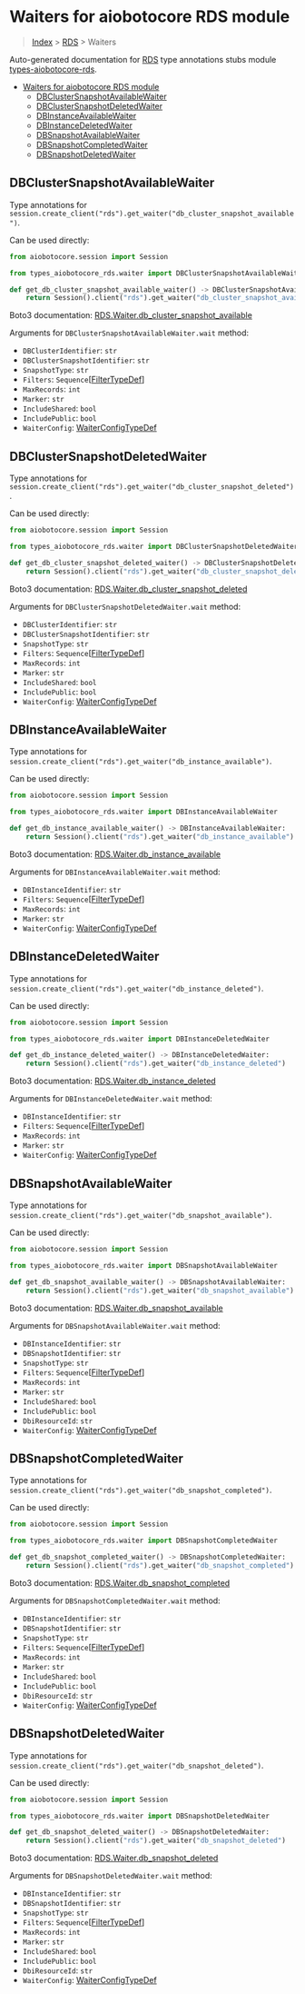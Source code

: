 <a id="waiters-for-aiobotocore-rds-module"></a>

# Waiters for aiobotocore RDS module

> [Index](..) > [RDS](.) > Waiters

Auto-generated documentation for
[RDS](https://boto3.amazonaws.com/v1/documentation/api/latest/reference/services/rds.html#RDS)
type annotations stubs module
[types-aiobotocore-rds](https://pypi.org/project/types-aiobotocore-rds/).

- [Waiters for aiobotocore RDS module](#waiters-for-aiobotocore-rds-module)
  - [DBClusterSnapshotAvailableWaiter](#dbclustersnapshotavailablewaiter)
  - [DBClusterSnapshotDeletedWaiter](#dbclustersnapshotdeletedwaiter)
  - [DBInstanceAvailableWaiter](#dbinstanceavailablewaiter)
  - [DBInstanceDeletedWaiter](#dbinstancedeletedwaiter)
  - [DBSnapshotAvailableWaiter](#dbsnapshotavailablewaiter)
  - [DBSnapshotCompletedWaiter](#dbsnapshotcompletedwaiter)
  - [DBSnapshotDeletedWaiter](#dbsnapshotdeletedwaiter)

<a id="dbclustersnapshotavailablewaiter"></a>

## DBClusterSnapshotAvailableWaiter

Type annotations for
`session.create_client("rds").get_waiter("db_cluster_snapshot_available")`.

Can be used directly:

```python
from aiobotocore.session import Session

from types_aiobotocore_rds.waiter import DBClusterSnapshotAvailableWaiter

def get_db_cluster_snapshot_available_waiter() -> DBClusterSnapshotAvailableWaiter:
    return Session().client("rds").get_waiter("db_cluster_snapshot_available")
```

Boto3 documentation:
[RDS.Waiter.db_cluster_snapshot_available](https://boto3.amazonaws.com/v1/documentation/api/latest/reference/services/rds.html#RDS.Waiter.DBClusterSnapshotAvailable)

Arguments for `DBClusterSnapshotAvailableWaiter.wait` method:

- `DBClusterIdentifier`: `str`
- `DBClusterSnapshotIdentifier`: `str`
- `SnapshotType`: `str`
- `Filters`: `Sequence`\[[FilterTypeDef](./type_defs.md#filtertypedef)\]
- `MaxRecords`: `int`
- `Marker`: `str`
- `IncludeShared`: `bool`
- `IncludePublic`: `bool`
- `WaiterConfig`: [WaiterConfigTypeDef](./type_defs.md#waiterconfigtypedef)

<a id="dbclustersnapshotdeletedwaiter"></a>

## DBClusterSnapshotDeletedWaiter

Type annotations for
`session.create_client("rds").get_waiter("db_cluster_snapshot_deleted")`.

Can be used directly:

```python
from aiobotocore.session import Session

from types_aiobotocore_rds.waiter import DBClusterSnapshotDeletedWaiter

def get_db_cluster_snapshot_deleted_waiter() -> DBClusterSnapshotDeletedWaiter:
    return Session().client("rds").get_waiter("db_cluster_snapshot_deleted")
```

Boto3 documentation:
[RDS.Waiter.db_cluster_snapshot_deleted](https://boto3.amazonaws.com/v1/documentation/api/latest/reference/services/rds.html#RDS.Waiter.DBClusterSnapshotDeleted)

Arguments for `DBClusterSnapshotDeletedWaiter.wait` method:

- `DBClusterIdentifier`: `str`
- `DBClusterSnapshotIdentifier`: `str`
- `SnapshotType`: `str`
- `Filters`: `Sequence`\[[FilterTypeDef](./type_defs.md#filtertypedef)\]
- `MaxRecords`: `int`
- `Marker`: `str`
- `IncludeShared`: `bool`
- `IncludePublic`: `bool`
- `WaiterConfig`: [WaiterConfigTypeDef](./type_defs.md#waiterconfigtypedef)

<a id="dbinstanceavailablewaiter"></a>

## DBInstanceAvailableWaiter

Type annotations for
`session.create_client("rds").get_waiter("db_instance_available")`.

Can be used directly:

```python
from aiobotocore.session import Session

from types_aiobotocore_rds.waiter import DBInstanceAvailableWaiter

def get_db_instance_available_waiter() -> DBInstanceAvailableWaiter:
    return Session().client("rds").get_waiter("db_instance_available")
```

Boto3 documentation:
[RDS.Waiter.db_instance_available](https://boto3.amazonaws.com/v1/documentation/api/latest/reference/services/rds.html#RDS.Waiter.DBInstanceAvailable)

Arguments for `DBInstanceAvailableWaiter.wait` method:

- `DBInstanceIdentifier`: `str`
- `Filters`: `Sequence`\[[FilterTypeDef](./type_defs.md#filtertypedef)\]
- `MaxRecords`: `int`
- `Marker`: `str`
- `WaiterConfig`: [WaiterConfigTypeDef](./type_defs.md#waiterconfigtypedef)

<a id="dbinstancedeletedwaiter"></a>

## DBInstanceDeletedWaiter

Type annotations for
`session.create_client("rds").get_waiter("db_instance_deleted")`.

Can be used directly:

```python
from aiobotocore.session import Session

from types_aiobotocore_rds.waiter import DBInstanceDeletedWaiter

def get_db_instance_deleted_waiter() -> DBInstanceDeletedWaiter:
    return Session().client("rds").get_waiter("db_instance_deleted")
```

Boto3 documentation:
[RDS.Waiter.db_instance_deleted](https://boto3.amazonaws.com/v1/documentation/api/latest/reference/services/rds.html#RDS.Waiter.DBInstanceDeleted)

Arguments for `DBInstanceDeletedWaiter.wait` method:

- `DBInstanceIdentifier`: `str`
- `Filters`: `Sequence`\[[FilterTypeDef](./type_defs.md#filtertypedef)\]
- `MaxRecords`: `int`
- `Marker`: `str`
- `WaiterConfig`: [WaiterConfigTypeDef](./type_defs.md#waiterconfigtypedef)

<a id="dbsnapshotavailablewaiter"></a>

## DBSnapshotAvailableWaiter

Type annotations for
`session.create_client("rds").get_waiter("db_snapshot_available")`.

Can be used directly:

```python
from aiobotocore.session import Session

from types_aiobotocore_rds.waiter import DBSnapshotAvailableWaiter

def get_db_snapshot_available_waiter() -> DBSnapshotAvailableWaiter:
    return Session().client("rds").get_waiter("db_snapshot_available")
```

Boto3 documentation:
[RDS.Waiter.db_snapshot_available](https://boto3.amazonaws.com/v1/documentation/api/latest/reference/services/rds.html#RDS.Waiter.DBSnapshotAvailable)

Arguments for `DBSnapshotAvailableWaiter.wait` method:

- `DBInstanceIdentifier`: `str`
- `DBSnapshotIdentifier`: `str`
- `SnapshotType`: `str`
- `Filters`: `Sequence`\[[FilterTypeDef](./type_defs.md#filtertypedef)\]
- `MaxRecords`: `int`
- `Marker`: `str`
- `IncludeShared`: `bool`
- `IncludePublic`: `bool`
- `DbiResourceId`: `str`
- `WaiterConfig`: [WaiterConfigTypeDef](./type_defs.md#waiterconfigtypedef)

<a id="dbsnapshotcompletedwaiter"></a>

## DBSnapshotCompletedWaiter

Type annotations for
`session.create_client("rds").get_waiter("db_snapshot_completed")`.

Can be used directly:

```python
from aiobotocore.session import Session

from types_aiobotocore_rds.waiter import DBSnapshotCompletedWaiter

def get_db_snapshot_completed_waiter() -> DBSnapshotCompletedWaiter:
    return Session().client("rds").get_waiter("db_snapshot_completed")
```

Boto3 documentation:
[RDS.Waiter.db_snapshot_completed](https://boto3.amazonaws.com/v1/documentation/api/latest/reference/services/rds.html#RDS.Waiter.DBSnapshotCompleted)

Arguments for `DBSnapshotCompletedWaiter.wait` method:

- `DBInstanceIdentifier`: `str`
- `DBSnapshotIdentifier`: `str`
- `SnapshotType`: `str`
- `Filters`: `Sequence`\[[FilterTypeDef](./type_defs.md#filtertypedef)\]
- `MaxRecords`: `int`
- `Marker`: `str`
- `IncludeShared`: `bool`
- `IncludePublic`: `bool`
- `DbiResourceId`: `str`
- `WaiterConfig`: [WaiterConfigTypeDef](./type_defs.md#waiterconfigtypedef)

<a id="dbsnapshotdeletedwaiter"></a>

## DBSnapshotDeletedWaiter

Type annotations for
`session.create_client("rds").get_waiter("db_snapshot_deleted")`.

Can be used directly:

```python
from aiobotocore.session import Session

from types_aiobotocore_rds.waiter import DBSnapshotDeletedWaiter

def get_db_snapshot_deleted_waiter() -> DBSnapshotDeletedWaiter:
    return Session().client("rds").get_waiter("db_snapshot_deleted")
```

Boto3 documentation:
[RDS.Waiter.db_snapshot_deleted](https://boto3.amazonaws.com/v1/documentation/api/latest/reference/services/rds.html#RDS.Waiter.DBSnapshotDeleted)

Arguments for `DBSnapshotDeletedWaiter.wait` method:

- `DBInstanceIdentifier`: `str`
- `DBSnapshotIdentifier`: `str`
- `SnapshotType`: `str`
- `Filters`: `Sequence`\[[FilterTypeDef](./type_defs.md#filtertypedef)\]
- `MaxRecords`: `int`
- `Marker`: `str`
- `IncludeShared`: `bool`
- `IncludePublic`: `bool`
- `DbiResourceId`: `str`
- `WaiterConfig`: [WaiterConfigTypeDef](./type_defs.md#waiterconfigtypedef)
